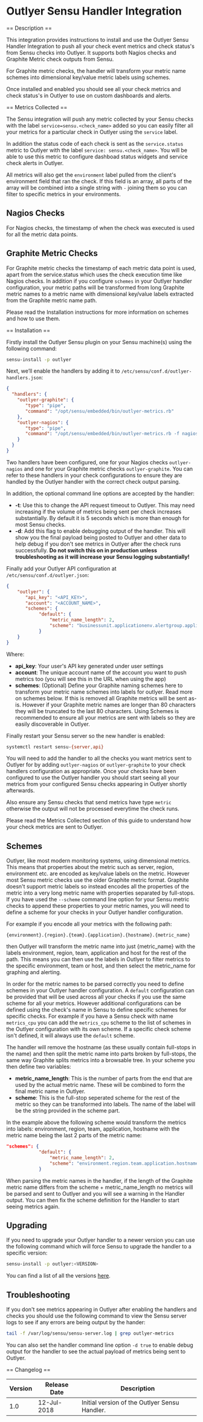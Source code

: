 Outlyer Sensu Handler Integration
=================================

== Description ==

This integration provides instructions to install and use the Outlyer Sensu Handler Integration
to push all your check event metrics and check status's from Sensu checks into Outlyer. It supports
both Nagios checks and Graphite Metric check outputs from Sensu.

For Graphite metric checks, the handler will transform your metric name schemes into 
dimensional key/value metric labels using schemes.

Once installed and enabled you should see all your check metrics and check status's in Outlyer to
use on custom dashboards and alerts.

== Metrics Collected ==

The Sensu integration will push any metric collected by your Sensu checks with the
label `service=sensu.<check_name>` added so you can easily filter all your metrics
for a particular check in Outlyer using the `service` label. 

In addition the status code of each check is sent as the `service.status` metric
to Outlyer with the label `service: sensu.<check_name>`. You will be able to use this
metric to configure dashboad status widgets and service check alerts in Outlyer.

All metrics will also get the `environment` label pulled from the client's environment 
field that ran the check. If this field is an array, all parts of the array will be 
combined into a single string with `-` joining them so you can filter to specific metrics 
in your environments.

## Nagios Checks

For Nagios checks, the timestamp of when the check was executed is used for all the
metric data points. 

## Graphite Metric Checks

For Graphite metric checks the timestamp of each metric data
point is used, apart from the service.status which uses the check execution time
like Nagios checks. In addition if you configure `schemes` in your Outlyer handler
configuration, your metric paths will be transformed from long Graphite metric names
to a metric name with dimensional key/value labels extracted from the Graphite metric
name path.

Please read the Installation instructions for more information on schemes and how
to use them.

== Installation ==

Firstly install the Outlyer Sensu plugin on your Sensu machine(s) using the following
command:

```bash
sensu-install -p outlyer
```

Next, we’ll enable the handlers by adding it to `/etc/sensu/conf.d/outlyer-handlers.json`:

```json
{
  "handlers": {
    "outlyer-graphite": {
       "type": "pipe",
       "command": "/opt/sensu/embedded/bin/outlyer-metrics.rb"
    },
    "outlyer-nagios": {
       "type": "pipe",
       "command": "/opt/sensu/embedded/bin/outlyer-metrics.rb -f nagios"
    }
  }
}
```

Two handlers have been configured, one for your Nagios checks `outlyer-nagios` and
one for your Graphite metric checks `outlyer-graphite`. You can refer to these handlers
in your check configurations to ensure they are handled by the Outlyer handler with
the correct check output parsing. 

In addition, the optional command line options are accepted by the handler:

* **-t**: Use this to change the API request timeout to Outlyer. This may need increasing
if the volume of metrics being sent per check increases substantially. By default it is 5
seconds which is more than enough for most Sensu checks.
* **-d**: Add this flag to enable debugging output of the handler. This will show you
the final payload being posted to Outlyer and other data to help debug if you don't
see metrics in Outlyer after the check runs successfully. **Do not switch this on in production
unless troubleshooting as it will increase your Sensu logging substantially!**

Finally add your Outlyer API configuration at `/etc/sensu/conf.d/outlyer.json`:

```json
{
    "outlyer": {
       "api_key": "<API_KEY>",
       "account": "<ACCOUNT_NAME>",
       "schemes": {
            "default": {
                "metric_name_length": 2,
                "scheme": "businessunit.applicationenv.alertgroup.applicationrole.sensuserver.owneremail.runningschedule.host"
            }
    }
}
```

Where:

* **api_key**: Your user's API key generated under user settings
* **account**: The unique account name of the account you want to push metrics too (you will see this in the URL when using the app)
* **schemes**: (Optional) Define your Graphite naming schemes here to transform your metric name schemes into labels for outlyer. 
Read more on schemes below. If this is removed all Graphite metrics will be sent as-is. However if your Graphite metric names are longer
than 80 characters they will be truncated to the last 80 characters. Using Schemes is recommended to ensure all your metrics are sent
with labels so they are easily discoverable in Outlyer.

Finally restart your Sensu server so the new handler is enabled:

```bash
systemctl restart sensu-{server,api}
```

You will need to add the handler to all the checks you want metrics sent to Outlyer for by adding
`outlyer-nagios` or `outlyer-graphite` to your check handlers configuration as appropriate. Once
your checks have been configured to use the Outlyer handler you should start seeing all your
metrics from your configured Sensu checks appearing in Outlyer shortly afterwards.

Also ensure any Sensu checks that send metrics have type `metric` otherwise the output will not
be processed everytime the check runs.

Please read the Metrics Collected section of this guide to understand how your check metrics
are sent to Outlyer.

## Schemes

Outlyer, like most modern monitoring systems, using dimensional metrics. This means that properties about
the metric such as server, region, environment etc. are encoded as key/value labels on the metric. However
most Sensu metric checks use the older Graphite metric format. Graphite doesn't support metric labels
so instead encodes all the properties of the metric into a very long metric name with properties
separated by full-stops. If you have used the `--scheme` command line option for your Sensu
metric checks to append these properties to your metric names, you will need to define a scheme
for your checks in your Outlyer handler configuration.

For example if you encode all your metrics with the following path:

```
{environment}.{region}.{team}.{application}.{hostname}.{metric_name}
```

then Outlyer will transform the metric name into just {metric_name} with the labels
environment, region, team, application and host for the rest of the path. This means
you can then use the labels in Outlyer to filter metrics to the specific environment, 
team or host, and then select the metric_name for graphing and alerting.

In order for the metric names to be parsed correctly you need to define schemes in your
Outlyer handler configuration. A `default` configuration can be provided that will be used
across all your checks if you use the same scheme for all your metrics. However additional
configurations can be defined using the check's name in Sensu to define specific schemes
for specific checks. For example if you have a Sensu check with name `metrics_cpu` you can
add the `metrics_cpu` scheme to the list of schemes in the Outlyer configuration with its 
own scheme. If a specific check scheme isn't defined, it will always use the `default` scheme.

The handler will remove the hostname (as these usually contain full-stops in the name) and then
split the metric name into parts broken by full-stops, the same way Graphite splits metrics into
a browsable tree. In your scheme you then define two variables:

* **metric_name_length**: This is the number of parts from the end that are used by the actual metric name. These will be combined to form the final metric name in Outlyer.
* **scheme**: This is the full-stop seperated scheme for the rest of the metric so they can be transformed into labels. The name of the label will be the string provided in the scheme part.

In the example above the following scheme would transform the metrics into labels:
environment, region, team, application, hostname with the metric name being the last 2
parts of the metric name:

```json
"schemes": {
            "default": {
                "metric_name_length": 2,
                "scheme": "environment.region.team.application.hostname"
            }
```

When parsing the metric names in the handler, if the length of the Graphite metric
name differs from the scheme + metric_name_length no metrics will be parsed and sent
to Outlyer and you will see a warning in the Handler output. You can then fix the 
scheme definition for the Handler to start seeing metrics again.

## Upgrading

If you need to upgrade your Outlyer handler to a newer version you can use the following
command which will force Sensu to upgrade the handler to a specific version:

```bash
sensu-install -p outlyer:<VERSION>
```
You can find a list of all the versions <a href="https://rubygems.org/gems/sensu-plugins-outlyer" target="_blank">here</a>.

## Troubleshooting

If you don't see metrics appearing in Outlyer after enabling the handlers and checks 
you should use the following command to view the Sensu server logs to see if any
errors are being output by the hander:

```bash
tail -f /var/log/sensu/sensu-server.log | grep outlyer-metrics
```
You can also set the handler command line option `-d true` to enable debug output
for the handler to see the actual payload of metrics being sent to Outlyer.

== Changelog ==

|Version|Release Date|Description                                          |
|-------|------------|-----------------------------------------------------|
|1.0    |12-Jul-2018 |Initial version of the Outlyer Sensu Handler.        |